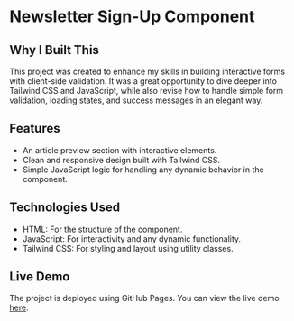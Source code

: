 # Newsletter Sign-Up Component

## Why I Built This
This project was created to enhance my skills in building interactive forms with client-side validation. It was a great opportunity to dive deeper into Tailwind CSS and JavaScript, while also revise how to handle simple form validation, loading states, and success messages in an elegant way.

## Features
- An article preview section with interactive elements.
- Clean and responsive design built with Tailwind CSS.
- Simple JavaScript logic for handling any dynamic behavior in the component.

## Technologies Used
- HTML: For the structure of the component.
- JavaScript: For interactivity and any dynamic functionality.
- Tailwind CSS: For styling and layout using utility classes.

## Live Demo
The project is deployed using GitHub Pages. You can view the live demo [here](https://lauraamiaa.github.io/newsletter-sign-up/).